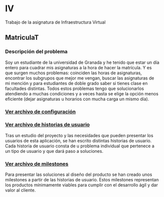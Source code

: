 # IV
Trabajo de la asignatura de Infraestructura Virtual
## MatriculaT
### Descripción del problema
Soy un estudiante de la universidad de Granada y he tenido que estar un día entero para cuadrar mis asignaturas a la hora de hacer la matrícula. Y es que surgen muchos problemas: coinciden las horas de asignaturas, encontrar los subgrupos que mejor me vengan, buscar las asignaturas de mi mención y para estudiantes de doble grado saber si tienes clase en facultades distintas. Todos estos problemas tengo que solucionarlos atendiendo a muchas condiciones y a veces hasta se elige la opción menos eficiente (dejar asignaturas u horarios con mucha carga un mismo día).

### [Ver archivo de configuración](config_git/documentacion.md)

### [Ver archivo de historias de usuario](docs/HU.md)

Tras un estudio del proyecto y las necesidades que pueden presentar los usuarios de esta aplicación, se han escrito distintas historias de usuario. Cada historia de usuario consta de u problema individual que pertenece a un tipo de usuario y que dará paso a soluciones.

### [Ver archivo de milestones](docs/milestones.md)

Para presentar las soluciones al diseño del producto se han creado unos milestones a partir de las historias de usuario. Estos milestones representan los productos mínimamente viables para cumplir con el desarrollo ágil y dar valor al cliente.

